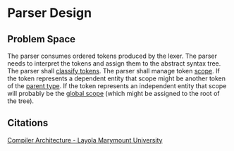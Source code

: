 # Parser Design

## Problem Space
The parser consumes ordered tokens produced by the lexer.  The parser needs to interpret the tokens and assign them to the abstract syntax tree.  The parser shall <u>classify tokens</u>.  The parser shall manage token <u>scope</u>.  If the token represents a dependent entity that scope might be another token of the <u>parent type</u>.  If the token represents an independent entity that scope will probably be the <u>global scope</u> (which might be assigned to the root of the tree).

## Citations
[Compiler Architecture - Layola Marymount University](https://cs.lmu.edu/~ray/notes/compilerarchitecture/)
